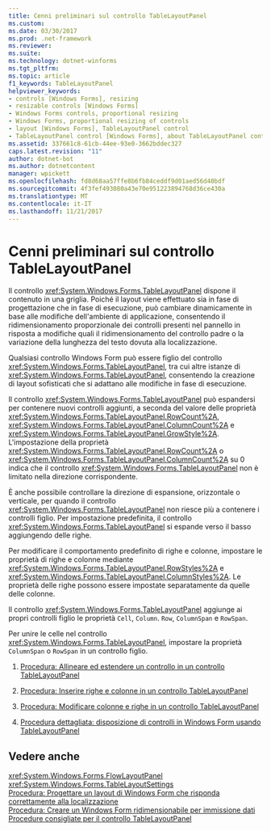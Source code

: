 ```yaml
---
title: Cenni preliminari sul controllo TableLayoutPanel
ms.custom: 
ms.date: 03/30/2017
ms.prod: .net-framework
ms.reviewer: 
ms.suite: 
ms.technology: dotnet-winforms
ms.tgt_pltfrm: 
ms.topic: article
f1_keywords: TableLayoutPanel
helpviewer_keywords:
- controls [Windows Forms], resizing
- resizable controls [Windows Forms]
- Windows Forms controls, proportional resizing
- Windows Forms, proportional resizing of controls
- layout [Windows Forms], TableLayoutPanel control
- TableLayoutPanel control [Windows Forms], about TableLayoutPanel control
ms.assetid: 337661c8-61cb-44ee-93e0-3662bddec327
caps.latest.revision: "11"
author: dotnet-bot
ms.author: dotnetcontent
manager: wpickett
ms.openlocfilehash: fd8d68aa57ffe8b6fb84ceddf9d01aed56d40bdf
ms.sourcegitcommit: 4f3fef493080a43e70e951223894768d36ce430a
ms.translationtype: MT
ms.contentlocale: it-IT
ms.lasthandoff: 11/21/2017
---
```

# <a name="tablelayoutpanel-control-overview"></a>Cenni preliminari sul controllo TableLayoutPanel
Il controllo <xref:System.Windows.Forms.TableLayoutPanel> dispone il contenuto in una griglia. Poiché il layout viene effettuato sia in fase di progettazione che in fase di esecuzione, può cambiare dinamicamente in base alle modifiche dell'ambiente di applicazione, consentendo il ridimensionamento proporzionale dei controlli presenti nel pannello in risposta a modifiche quali il ridimensionamento del controllo padre o la variazione della lunghezza del testo dovuta alla localizzazione.  
  
 Qualsiasi controllo Windows Form può essere figlio del controllo <xref:System.Windows.Forms.TableLayoutPanel>, tra cui altre istanze di <xref:System.Windows.Forms.TableLayoutPanel>, consentendo la creazione di layout sofisticati che si adattano alle modifiche in fase di esecuzione.  
  
 Il controllo <xref:System.Windows.Forms.TableLayoutPanel> può espandersi per contenere nuovi controlli aggiunti, a seconda del valore delle proprietà <xref:System.Windows.Forms.TableLayoutPanel.RowCount%2A>, <xref:System.Windows.Forms.TableLayoutPanel.ColumnCount%2A> e <xref:System.Windows.Forms.TableLayoutPanel.GrowStyle%2A>. L'impostazione della proprietà <xref:System.Windows.Forms.TableLayoutPanel.RowCount%2A> o <xref:System.Windows.Forms.TableLayoutPanel.ColumnCount%2A> su 0 indica che il controllo <xref:System.Windows.Forms.TableLayoutPanel> non è limitato nella direzione corrispondente.  
  
 È anche possibile controllare la direzione di espansione, orizzontale o verticale, per quando il controllo <xref:System.Windows.Forms.TableLayoutPanel> non riesce più a contenere i controlli figlio. Per impostazione predefinita, il controllo <xref:System.Windows.Forms.TableLayoutPanel> si espande verso il basso aggiungendo delle righe.  
  
 Per modificare il comportamento predefinito di righe e colonne, impostare le proprietà di righe e colonne mediante <xref:System.Windows.Forms.TableLayoutPanel.RowStyles%2A> e <xref:System.Windows.Forms.TableLayoutPanel.ColumnStyles%2A>. Le proprietà delle righe possono essere impostate separatamente da quelle delle colonne.  
  
 Il controllo <xref:System.Windows.Forms.TableLayoutPanel> aggiunge ai propri controlli figlio le proprietà `Cell`, `Column`. `Row`, `ColumnSpan` e `RowSpan`.  
  
 Per unire le celle nel controllo <xref:System.Windows.Forms.TableLayoutPanel>, impostare la proprietà `ColumnSpan` o `RowSpan` in un controllo figlio.  
  
1.  [Procedura: Allineare ed estendere un controllo in un controllo TableLayoutPanel](http://msdn.microsoft.com/library/ms171688\(v=vs.110\))  
  
2.  [Procedura: Inserire righe e colonne in un controllo TableLayoutPanel](http://msdn.microsoft.com/library/ms171687\(v=vs.110\))  
  
3.  [Procedura: Modificare colonne e righe in un controllo TableLayoutPanel](http://msdn.microsoft.com/library/ms171686\(v=vs.110\))  
  
4.  [Procedura dettagliata: disposizione di controlli in Windows Form usando TableLayoutPanel](http://msdn.microsoft.com/library/w4yc3e8c\(v=vs.110\))  
  
## <a name="see-also"></a>Vedere anche  
 <xref:System.Windows.Forms.FlowLayoutPanel>  
 <xref:System.Windows.Forms.TableLayoutSettings>  
 [Procedura: Progettare un layout di Windows Form che risponda correttamente alla localizzazione](../../../../docs/framework/winforms/controls/how-to-design-a-windows-forms-layout-that-responds-well-to-localization.md)  
 [Procedura: Creare un Windows Form ridimensionabile per immissione dati](../../../../docs/framework/winforms/controls/how-to-create-a-resizable-windows-form-for-data-entry.md)  
 [Procedure consigliate per il controllo TableLayoutPanel](../../../../docs/framework/winforms/controls/best-practices-for-the-tablelayoutpanel-control.md)
